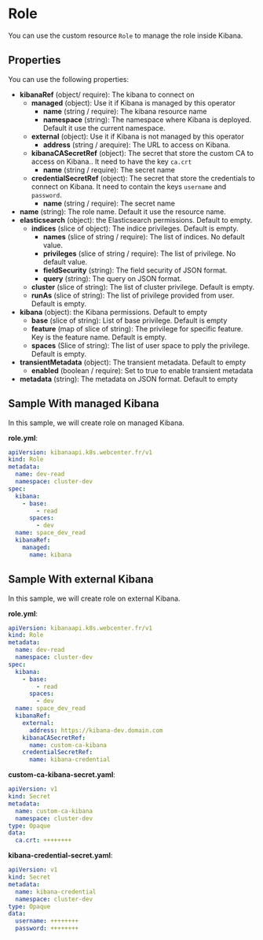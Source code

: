 # Role

You can use the custom resource `Role` to manage the role inside Kibana.

## Properties

You can use the following properties:
  - **kibanaRef** (object/ require): The kibana to connect on
    - **managed** (object): Use it if Kibana is managed by this operator
      - **name** (string / require): The kibana resource name
      - **namespace** (string): The namespace where Kibana is deployed. Default it use the current namespace.
    - **external** (object): Use it if Kibana is not managed by this operator
      - **address** (string / arequire): The URL to access on Kibana.
    - **kibanaCASecretRef** (object): The secret that store the custom CA to access on Kibana.. It need to have the key `ca.crt`
      - **name** (string / require): The secret name
    - **credentialSecretRef** (object): The secret that store the credentials to connect on Kibana. It need to contain the keys `username` and `password`.
      - **name** (string / require): The secret name
  - **name** (string): The role name. Default it use the resource name.
  - **elasticsearch** (object): the Elasticsearch permissions. Default to empty.
    - **indices** (slice of object): The indice privileges. Default is empty.
      - **names** (slice of string / require): The list of indices. No default value.
      - **privileges** (slice of string / require): The list of privilege. No default value.
      - **fieldSecurity** (string): The field security of JSON format.
      - **query** (string): The query on JSON format.
    - **cluster** (slice of string): The list of cluster privilege. Default is empty.
    - **runAs** (slice of string): The list of privilege provided from user. Default is empty.
  - **kibana** (object): the Kibana permissions. Default to empty
    - **base** (slice of string): List of base privilege. Default is empty
    - **feature** (map of slice of string): The privilege for specific feature. Key is the feature name. Default is empty.
    - **spaces** (Slice of string): The list of user space to pply the privilege. Default is empty.
  - **transientMetadata** (object): The transient metadata. Default to empty
    - **enabled** (boolean /  require): Set to true to enable transient metadata
  - **metadata** (string): The metadata on JSON format. Default to empty

## Sample With managed Kibana

In this sample, we will create role on managed Kibana.

**role.yml**:
```yaml
apiVersion: kibanaapi.k8s.webcenter.fr/v1
kind: Role
metadata:
  name: dev-read
  namespace: cluster-dev
spec:
  kibana:
    - base:
        - read
      spaces:
        - dev
  name: space_dev_read
  kibanaRef:
    managed:
      name: kibana
```

## Sample With external Kibana

In this sample, we will create role on external Kibana.

**role.yml**:
```yaml
apiVersion: kibanaapi.k8s.webcenter.fr/v1
kind: Role
metadata:
  name: dev-read
  namespace: cluster-dev
spec:
  kibana:
    - base:
        - read
      spaces:
        - dev
  name: space_dev_read
  kibanaRef:
    external:
      address: https://kibana-dev.domain.com
    kibanaCASecretRef:
      name: custom-ca-kibana
    credentialSecretRef:
      name: kibana-credential
```

**custom-ca-kibana-secret.yaml**:
```yaml
apiVersion: v1
kind: Secret
metadata:
  name: custom-ca-kibana
  namespace: cluster-dev
type: Opaque
data:
  ca.crt: ++++++++
```

**kibana-credential-secret.yaml**:
```yaml
apiVersion: v1
kind: Secret
metadata:
  name: kibana-credential
  namespace: cluster-dev
type: Opaque
data:
  username: ++++++++
  password: ++++++++
```